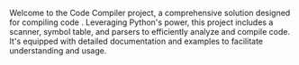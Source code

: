 Welcome to the Code Compiler project, a comprehensive solution designed for compiling code . Leveraging Python's power, this project includes a scanner, symbol table, and parsers to efficiently analyze and compile code. It's equipped with detailed documentation and examples to facilitate understanding and usage.